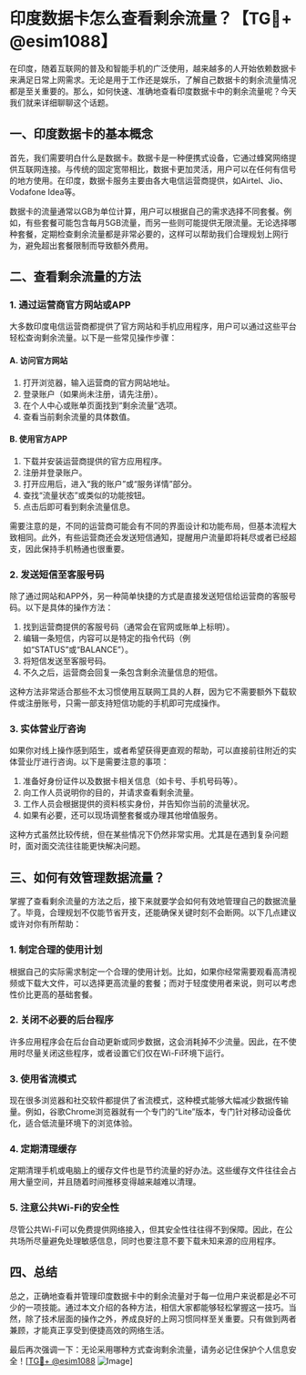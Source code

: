 # 印度数据卡怎么查看剩余流量？【TG💪+ @esim1088】

在印度，随着互联网的普及和智能手机的广泛使用，越来越多的人开始依赖数据卡来满足日常上网需求。无论是用于工作还是娱乐，了解自己数据卡的剩余流量情况都是至关重要的。那么，如何快速、准确地查看印度数据卡中的剩余流量呢？今天我们就来详细聊聊这个话题。

## 一、印度数据卡的基本概念

首先，我们需要明白什么是数据卡。数据卡是一种便携式设备，它通过蜂窝网络提供互联网连接。与传统的固定宽带相比，数据卡更加灵活，用户可以在任何有信号的地方使用。在印度，数据卡服务主要由各大电信运营商提供，如Airtel、Jio、Vodafone Idea等。

数据卡的流量通常以GB为单位计算，用户可以根据自己的需求选择不同套餐。例如，有些套餐可能包含每月5GB流量，而另一些则可能提供无限流量。无论选择哪种套餐，定期检查剩余流量都是非常必要的，这样可以帮助我们合理规划上网行为，避免超出套餐限制而导致额外费用。

## 二、查看剩余流量的方法

### 1. 通过运营商官方网站或APP

大多数印度电信运营商都提供了官方网站和手机应用程序，用户可以通过这些平台轻松查询剩余流量。以下是一些常见操作步骤：

#### A. 访问官方网站
1. 打开浏览器，输入运营商的官方网站地址。
2. 登录账户（如果尚未注册，请先注册）。
3. 在个人中心或账单页面找到“剩余流量”选项。
4. 查看当前剩余流量的具体数值。

#### B. 使用官方APP
1. 下载并安装运营商提供的官方应用程序。
2. 注册并登录账户。
3. 打开应用后，进入“我的账户”或“服务详情”部分。
4. 查找“流量状态”或类似的功能按钮。
5. 点击后即可看到剩余流量信息。

需要注意的是，不同的运营商可能会有不同的界面设计和功能布局，但基本流程大致相同。此外，有些运营商还会发送短信通知，提醒用户流量即将耗尽或者已经超支，因此保持手机畅通也很重要。

### 2. 发送短信至客服号码

除了通过网站和APP外，另一种简单快捷的方式是直接发送短信给运营商的客服号码。以下是具体的操作方法：

1. 找到运营商提供的客服号码（通常会在官网或账单上标明）。
2. 编辑一条短信，内容可以是特定的指令代码（例如“STATUS”或“BALANCE”）。
3. 将短信发送至客服号码。
4. 不久之后，运营商会回复一条包含剩余流量信息的短信。

这种方法非常适合那些不太习惯使用互联网工具的人群，因为它不需要额外下载软件或注册账号，只需一部支持短信功能的手机即可完成操作。

### 3. 实体营业厅咨询

如果你对线上操作感到陌生，或者希望获得更直观的帮助，可以直接前往附近的实体营业厅进行咨询。以下是需要注意的事项：

1. 准备好身份证件以及数据卡相关信息（如卡号、手机号码等）。
2. 向工作人员说明你的目的，并请求查看剩余流量。
3. 工作人员会根据提供的资料核实身份，并告知你当前的流量状况。
4. 如果有必要，还可以现场调整套餐或办理其他增值服务。

这种方式虽然比较传统，但在某些情况下仍然非常实用。尤其是在遇到复杂问题时，面对面交流往往能更快解决问题。

## 三、如何有效管理数据流量？

掌握了查看剩余流量的方法之后，接下来就要学会如何有效地管理自己的数据流量了。毕竟，合理规划不仅能节省开支，还能确保关键时刻不会断网。以下几点建议或许对你有所帮助：

### 1. 制定合理的使用计划

根据自己的实际需求制定一个合理的使用计划。比如，如果你经常需要观看高清视频或下载大文件，可以选择更高流量的套餐；而对于轻度使用者来说，则可以考虑性价比更高的基础套餐。

### 2. 关闭不必要的后台程序

许多应用程序会在后台自动更新或同步数据，这会消耗掉不少流量。因此，在不使用时尽量关闭这些程序，或者设置它们仅在Wi-Fi环境下运行。

### 3. 使用省流模式

现在很多浏览器和社交软件都提供了省流模式，这种模式能够大幅减少数据传输量。例如，谷歌Chrome浏览器就有一个专门的“Lite”版本，专门针对移动设备优化，适合低流量环境下的浏览体验。

### 4. 定期清理缓存

定期清理手机或电脑上的缓存文件也是节约流量的好办法。这些缓存文件往往会占用大量空间，并且随着时间推移变得越来越难以清理。

### 5. 注意公共Wi-Fi的安全性

尽管公共Wi-Fi可以免费提供网络接入，但其安全性往往得不到保障。因此，在公共场所尽量避免处理敏感信息，同时也要注意不要下载未知来源的应用程序。

## 四、总结

总之，正确地查看并管理印度数据卡中的剩余流量对于每一位用户来说都是必不可少的一项技能。通过本文介绍的各种方法，相信大家都能够轻松掌握这一技巧。当然，除了技术层面的操作之外，养成良好的上网习惯同样至关重要。只有做到两者兼顾，才能真正享受到便捷高效的网络生活。

最后再次强调一下：无论采用哪种方式查询剩余流量，请务必记住保护个人信息安全！[[TG💪+ @esim1088](https://t.me/s/esim1088) ![Image](https://i.postimg.cc/4NQfJmqS/Snipaste-2025-05-13-00-14-12.png)]